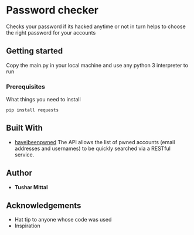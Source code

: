 # Password checker
Checks your password if its hacked anytime or not in turn helps to choose the right password for your accounts

## Getting started
Copy the main.py in your local machine and use any python 3 interpreter to run

### Prerequisites
What things you need to install 
```
pip install requests
```
## Built With
* [haveibeenpwned](https://haveibeenpwned.com/API/v3) The API allows the list of       pwned accounts (email addresses and usernames) to be quickly searched via a         RESTful service.

## Author
* **Tushar Mittal**

## Acknowledgements
* Hat tip to anyone whose code was used
* Inspiration
